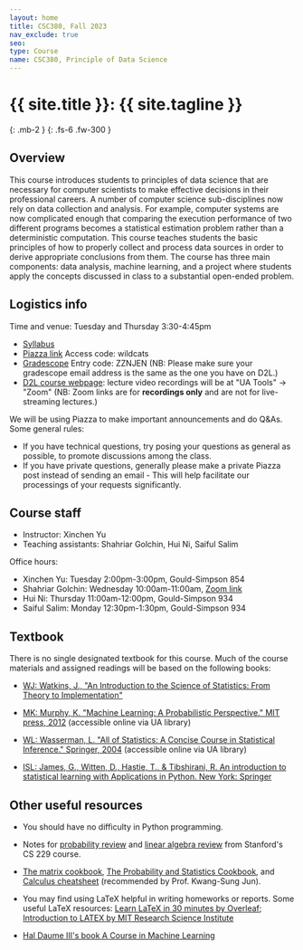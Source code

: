 ```yaml
---
layout: home
title: CSC380, Fall 2023
nav_exclude: true
seo:
type: Course
name: CSC380, Principle of Data Science
---
```


# {{ site.title }}: {{ site.tagline }}
{: .mb-2 }
{: .fs-6 .fw-300 }

## Overview
This course introduces students to principles of data science that are necessary for computer scientists to make effective decisions in their professional careers. 
A number of computer science sub-disciplines 
now rely on data collection and analysis. For example, computer systems are now complicated enough that comparing the execution performance of two different programs becomes a statistical estimation problem 
rather than a deterministic computation. This course teaches students the basic principles of how to properly collect and process data sources in order to derive appropriate conclusions from them. 
The course has three main components: data analysis, machine learning, and a project where students apply the concepts discussed in class to a substantial open-ended problem.


## Logistics info

Time and venue: Tuesday and Thursday 3:30-4:45pm
-  [Syllabus](https://xinchenyu.github.io/csc380-fall23/Syllabus/syllabus.pdf)
-  [Piazza link](https://piazza.com/arizona/fall2023/csc380) Access code: wildcats
-  [Gradescope](https://www.gradescope.com/courses/567943) Entry code: ZZNJEN  (NB: Please make sure your gradescope email address is the same as the one you have on D2L.)
-  [D2L course webpage](https://d2l.arizona.edu/d2l/home/1325412): lecture video recordings will be at "UA Tools" -> "Zoom" (NB: Zoom links are for **recordings only** and are not for live-streaming lectures.)


We will be using Piazza to make important announcements and do Q&As. Some general rules:

* If you have technical questions, try posing your questions as general as possible, to promote discussions among the class.
* If you have private questions, generally please make a private Piazza post instead of sending an email - 
  This will help facilitate our processings of your requests significantly.

## Course staff
* Instructor: Xinchen Yu
* Teaching assistants: Shahriar Golchin, Hui Ni, Saiful Salim 

Office hours:
* Xinchen Yu: Tuesday 2:00pm-3:00pm, Gould-Simpson 854
* Shahriar Golchin: Wednesday 10:00am-11:00am, [Zoom link](https://d2l.arizona.edu/d2l/le/news/1325412/2134511/view)
* Hui Ni: Thursday 11:00am-12:00pm, Gould-Simpson 934
* Saiful Salim: Monday 12:30pm-1:30pm, Gould-Simpson 934


## Textbook

There is no single designated textbook for this course. Much of the course materials and assigned readings will be based on the following books:

-  [WJ: Watkins, J., "An Introduction to the Science of Statistics: From Theory to Implementation"](https://www.math.arizona.edu/~jwatkins/statbook.pdf)

-  [MK: Murphy, K. "Machine Learning: A Probabilistic Perspective." MIT press, 2012](https://arizona-primo.hosted.exlibrisgroup.com/permalink/f/6ljalh/01UA_ALMA51543591360003843) (accessible online via UA library)

-  [WL: Wasserman, L. "All of Statistics: A Concise Course in Statistical Inference." Springer, 2004](https://link.springer.com/book/10.1007/978-0-387-21736-9) (accessible online via UA library)

- [ISL: James, G., Witten, D., Hastie, T., & Tibshirani, R. An introduction to statistical learning with Applications in Python. New York: Springer](https://www.statlearning.com/)


## Other useful resources

- You should have no difficulty in Python programming. 

- Notes for [probability review](http://cs229.stanford.edu/section/cs229-prob.pdf) and [linear algebra review](http://cs229.stanford.edu/section/cs229-linalg.pdf) from Stanford's CS 229 course.

- [The matrix cookbook](https://www.math.uwaterloo.ca/~hwolkowi/matrixcookbook.pdf), [The Probability and Statistics Cookbook](http://statistics.zone/), and [Calculus cheatsheet](https://tutorial.math.lamar.edu/pdf/calculus_cheat_sheet_all.pdf) (recommended by Prof. Kwang-Sung Jun).

- You may find using LaTeX helpful in writing homeworks or reports. Some useful LaTeX resources: [Learn LaTeX in 30 minutes by Overleaf](https://www.overleaf.com/learn/latex/Learn_LaTeX_in_30_minutes#Adding_math_to_LaTeX); [Introduction to LATEX by MIT Research Science Institute](http://web.mit.edu/rsi/www/pdfs/new-latex.pdf)

- [Hal Daume III's book A Course in Machine Learning](http://ciml.info/)